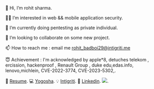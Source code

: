 👋 Hi, I’m rohit sharma.

👷‍♂️ I’m interested in web && mobile application security.

🌱 I’m currently doing pentesting as private individual.

💞️ I’m looking to collaborate on some new project.

📫 How to reach me : email me  rohit_badboi29@intigriti.me 

😇 Achievement : I'm acknowledged by apple*8, detuches telekom , ercission, hackenproof  , Renault Group , duke edu,edas.info, lenovo,michlein, CVE-2022-3774, CVE-2023-5302,.

👷‍  [Resume](https://drive.google.com/file/d/1lPLbzThNO7dadqE3-ZsGL-JEf0NtEYg8/view?usp=sharing).
💻  [Yogosha](https://app.yogosha.com/r/r0x5r).
 💡  [Intigriti](https://app.intigriti.com/profile/rohit_badboi29).
 🔖 [Linkedin](https://www.linkedin.com/in/r0x5r/).
![](https://komarev.com/ghpvc/?username=rohit0x5).



